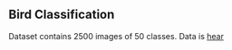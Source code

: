 ## Bird Classification

Dataset contains 2500 images of 50 classes. Data is [hear](https://yadi.sk/d/YnSDGNkrusyaz) 
